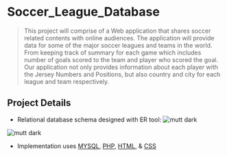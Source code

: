 # Soccer_League_Database
> This project will comprise of a Web application that shares soccer related contents with online audiences. The application will provide data for some of the major soccer leagues and teams in the world. From keeping track of summary for each game which includes number of goals scored to the team and player who scored the goal. Our application not only provides information about each player with the Jersey Numbers and Positions, but also country and city for each league and team respectively. 


## Project Details
* Relational database schema designed with ER tool:
![mutt dark](https://github.com/drewfidizzle/Soccer-League-Database/blob/master/screenshots/ER_diagram.png)


![mutt dark](https://github.com/drewfidizzle/Soccer-League-Database/blob/master/screenshots/Logical_Schema.png)

* Implementation uses [MYSQL](https://www.mysql.com/), [PHP](http://php.net), [HTML](https://developer.mozilla.org/en-US/docs/Web/HTML), & [CSS](https://developer.mozilla.org/en-US/docs/Web/CSS)




